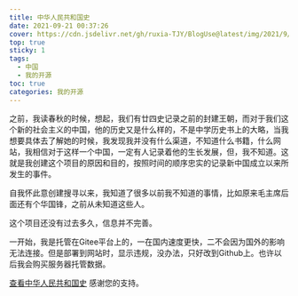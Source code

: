 ```yaml
---
title: 中华人民共和国史
date: 2021-09-21 00:37:26
cover: https://cdn.jsdelivr.net/gh/ruxia-TJY/BlogUse@latest/img/2021/9/21/cover.png
top: true
sticky: 1
tags: 
  - 中国
  - 我的开源
toc: true
categories: 我的开源
---
```


之前，我读春秋的时候，想起，我们有廿四史记录之前的封建王朝，而对于我们这个新的社会主义的中国，他的历史又是什么样的，不是中学历史书上的大略，当我想要具体去了解她的时候，我发现我并没有什么渠道，不知道什么书籍，什么网站，我相信对于这样一个中国，一定有人记录着他的生长发展，但，我不知道。这就是我创建这个项目的原因和目的，按照时间的顺序忠实的记录新中国成立以来所发生的事件。

自我怀此意创建搜寻以来，我知道了很多以前我不知道的事情，比如原来毛主席后面还有个华国锋，之前从未知道这些人。

这个项目还没有过去多久，信息并不完善。

一开始，我是托管在Gitee平台上的，一在国内速度更快，二不会因为国外的影响无法连接。但是部署到网站时，显示违规，没办法，只好改到Github上。也许以后我会购买服务器托管数据。

[查看中华人民共和国史](https://ruxia-tjy.github.io/PRC-history/ "查看中华人民共和国史")
感谢您的支持。